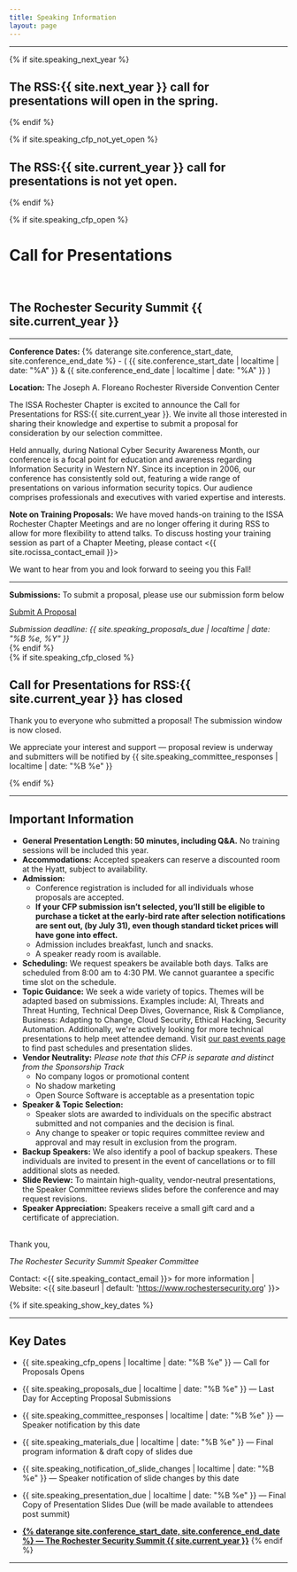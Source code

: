 ```yaml
---
title: Speaking Information
layout: page
---
```


<hr>
{% if site.speaking_next_year %}
<h2 class="text-center">The RSS:{{ site.next_year }} call for presentations will open in the spring.</h2>
{% endif %}

{% if site.speaking_cfp_not_yet_open %}
<h2 class="text-center">The RSS:{{ site.current_year }} call for presentations is not yet open.</h2>
{% endif %}

{% if site.speaking_cfp_open %}
<div class="speaking">
<h1>Call for Presentations</h1><br>
<h2>The Rochester Security Summit {{ site.current_year }}</h2>
</div>
<hr>

**Conference Dates:** {% daterange site.conference_start_date, site.conference_end_date %} - ( {{ site.conference_start_date | localtime | date: "%A" }} & {{ site.conference_end_date | localtime | date: "%A" }} )

**Location:** The Joseph A. Floreano Rochester Riverside Convention Center

The ISSA Rochester Chapter is excited to announce the Call for Presentations for RSS:{{ site.current_year }}. We invite all those interested in sharing their knowledge and expertise to submit a proposal for consideration by our selection committee.  

Held annually, during National Cyber Security Awareness Month, our conference is a focal point for education and awareness regarding Information Security in Western NY.  Since its inception in 2006, our conference has consistently sold out, featuring a wide range of presentations on various information security topics. Our audience comprises professionals and executives with varied expertise and interests.

**Note on Training Proposals:** We have moved hands-on training to the ISSA Rochester Chapter Meetings and are no longer offering it during RSS to allow for more flexibility to attend talks. To discuss hosting your training session as part of a Chapter Meeting, please contact <{{ site.rocissa_contact_email }}>

We want to hear from you and look forward to seeing you this Fall!

<hr>
<div class="mt-5 text-center">
<p><b>Submissions:</b> To submit a proposal, please use our submission form below</p>
<p><a class="btn btn-primary btn-lg" href="{{ site.speaking_form_url }}" target="_blank">Submit A Proposal</a></p>
<em>Submission deadline: {{ site.speaking_proposals_due | localtime | date: "%B %e, %Y" }}</em>
</div>
{% endif %}
<div class="attention">
{% if site.speaking_cfp_closed %}
<h2 class="center">Call for Presentations for RSS:{{ site.current_year }} has closed</h2>
<p>Thank you to everyone who submitted a proposal! The submission window is now closed.</p>
<p>We appreciate your interest and support — proposal review is underway and submitters will be notified by {{ site.speaking_committee_responses | localtime | date: "%B %e" }}</p>
{% endif %}
</div>
<hr>

## Important Information

- **General Presentation Length: 50 minutes, including Q&A.** No training sessions will be included this year.
- **Accommodations:** Accepted speakers can reserve a discounted room at the Hyatt, subject to availability.  
- **Admission:**
    - Conference registration is included for all individuals whose proposals are accepted.
    - **If your CFP submission isn’t selected, you’ll still be eligible to purchase a ticket at the early-bird rate after selection notifications are sent out, (by July 31), even though standard ticket prices will have gone into effect.**
    - Admission includes breakfast, lunch and snacks.
    - A speaker ready room is available.
- **Scheduling:** We request speakers be available both days. Talks are scheduled from 8:00 am to 4:30 PM. We cannot guarantee a specific time slot on the schedule.
- **Topic Guidance:** We seek a wide variety of topics. Themes will be adapted based on submissions.
Examples include: AI, Threats and Threat Hunting, Technical Deep Dives, Governance, Risk & Compliance, Business: Adapting to Change, Cloud Security, Ethical Hacking, Security Automation. Additionally, we're actively looking for more technical presentations to help meet attendee demand. Visit [our past events page](/past-events/) to find past schedules and presentation slides. 
- **Vendor Neutrality:**  *Please note that this CFP is separate and distinct from the Sponsorship Track*
  - No company logos or promotional content
  - No shadow marketing
  - Open Source Software is acceptable as a presentation topic
- **Speaker & Topic Selection:** 
  - Speaker slots are awarded to individuals on the specific abstract submitted and not companies and the decision is final. 
  - Any change to speaker or topic requires committee review and approval and may result in exclusion from the program.
- **Backup Speakers:** We also identify a pool of backup speakers. These individuals are invited to present in the event of cancellations or to fill additional slots as needed. 
- **Slide Review:** To maintain high-quality, vendor-neutral presentations, the Speaker Committee reviews slides before the conference and may request revisions.
- **Speaker Appreciation:** Speakers receive a small gift card and a certificate of appreciation.
<br><br>

Thank you,

*The Rochester Security Summit Speaker Committee*

Contact: <{{ site.speaking_contact_email }}> for more information | Website: <{{ site.baseurl | default: 'https://www.rochestersecurity.org' }}>

{% if site.speaking_show_key_dates %}
<hr>

## Key Dates

* {{ site.speaking_cfp_opens | localtime | date: "%B %e" }} &mdash; Call for Proposals Opens

* {{ site.speaking_proposals_due | localtime | date: "%B %e" }} &mdash; Last Day for Accepting Proposal Submissions

* {{ site.speaking_committee_responses | localtime | date: "%B %e" }} &mdash; Speaker notification by this date

* {{ site.speaking_materials_due | localtime | date: "%B %e" }} &mdash; Final program information & draft copy of slides due

* {{ site.speaking_notification_of_slide_changes | localtime | date: "%B %e" }} &mdash; Speaker notification of slide changes by this date

* {{ site.speaking_presentation_due | localtime | date: "%B %e" }} &mdash; Final Copy of Presentation Slides Due (will be made available to attendees post summit)

* <u>**{% daterange site.conference_start_date, site.conference_end_date %} &mdash; The Rochester Security Summit {{ site.current_year }}**</u>
{% endif %}
<hr>